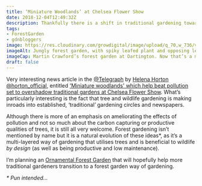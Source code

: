 ```yaml
---
title: ‘Miniature Woodlands’ at Chelsea Flower Show
date: 2018-12-04T12:49:32Z
description: Thankfully there is a shift in traditional gardening toward trees & wildlife.
tags: 
- ForestGarden
- gdnbloggers
image: https://res.cloudinary.com/growdigital/image/upload/q_70,w_736/v1543873983/toona-sinensis-41164041491.jpg
imageAlt: Jungly forest garden, with spiky leafed plant and opposing leaf tree
imageCap: Martin Crawford’s forest garden at Dartington. Now that’s a miniature woodland!
draft: false
---
```


Very interesting news article in the [@Telegraph](https://twitter.com/Telegraph) by [Helena Horton](https://www.telegraph.co.uk/authors/helena-horton/) [@horton_official](https://twitter.com/horton_official), entitled ['Miniature woodlands' which help beat pollution set to overshadow traditional gardens at Chelsea Flower Show](https://www.telegraph.co.uk/news/2018/11/28/miniature-woodlands-help-beat-pollution-set-overshadow-traditional/). What’s particularly interesting is the fact that tree and wildlife gardening is making inroads into established, ‘traditional’ gardening circles and newspapers.

Although there is more of an emphasis on ameliorating the effects of pollution and not so much about the carbon capturing or productive qualities of trees, it is still all very welcome. Forest gardening isn’t mentioned by name but it is a natural evolution of these ideas*, as it’s a multi-layered way of gardening that utilises trees and is beneficial to wildlife _by design_ (as well as being productive and low maintenance).

I’m planning an [Ornamental Forest Garden](https://www.forestgarden.wales/blog/introducing-ornamental-maintenance-free-forest-garden/) that will hopefully help more traditional gardeners transition to a forest garden way of gardening.

_\* Pun intended…_

